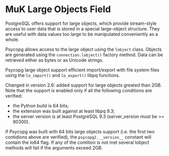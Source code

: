 # MuK Large Objects Field

PostgreSQL offers support for large objects, which provide stream-style access to user data that is stored in a special large-object structure. They are useful with data values too large to be manipulated conveniently as a whole.

Psycopg allows access to the large object using the `lobject` class. Objects are generated using the `connection.lobject()` factory method. Data can be retrieved either as bytes or as Unicode strings.

Psycopg large object support efficient import/export with file system files using the `lo_import()` and `lo_export()` libpq functions.

Changed in version 2.6: added support for large objects greated than 2GB. Note that the support is enabled only if all the following conditions are verified:

* the Python build is 64 bits;
* the extension was built against at least libpq 9.3;
* the server version is at least PostgreSQL 9.3 (server_version must be >= 90300).

If Psycopg was built with 64 bits large objects support (i.e. the first two contidions above are verified), the `psycopg2.__version__` constant will contain the lo64 flag. If any of the contition is not met several lobject methods will fail if the arguments exceed 2GB.